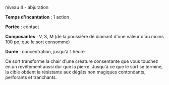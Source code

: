 niveau 4 - abjuration

**Temps d'incantation** : 1 action

**Portée** : contact

**Composantes** : V, S, M (de la poussière de diamant d'une valeur d'au moins 100 po, que le sort consomme)

**Durée** : concentration, jusqu'à 1 heure

Ce sort transforme la chair d'une créature consentante que vous touchez en un revêtement aussi dur que la pierre. Jusqu'à ce que le sort se termine, la cible obtient la résistante aux dégâts non magiques contondants, perforants et tranchants.